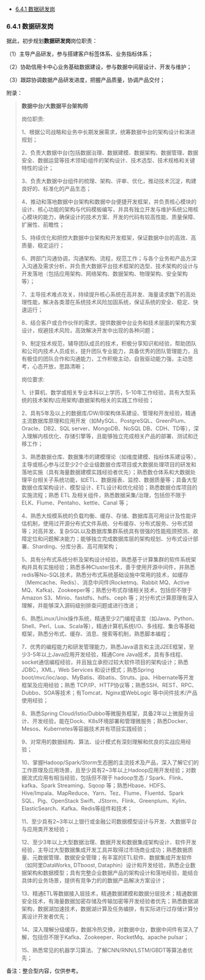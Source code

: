 
- [6.4.1 数据研发岗](#641-数据研发岗)

### 6.4.1 数据研发岗
据此，初步规划**数据研发岗**岗位职责：

（1）主导产品研发，参与搭建客户标签体系、业务指标体系；

（2）协助信⽤卡中⼼业务基础数据建设，参与数据中间层设计、开发与维护；

（3）跟踪协调数据产品研发进度，把握产品质量，协调产品交付；

附录：
> **数据中台/大数据平台架构师**
> 
> 岗位职责:
> 
> 1、根据公司战略和业务中长期发展需求，统筹数据中台的架构设计和演进规划；
> 
> 2、负责大数据中台(包括数据治理、数据建模、数据架构、数据管理、数据安全、数据运营等技术领域)组件的架构设计、技术选型、技术规格和关键特性的设计；
> 
> 3、负责大数据中台组件的梳理、架构、评审、优化，推动技术沉淀，构建良好的、标准化的产品生态；
> 
> 4、推动和落地数据中台架构和数据中台便捷开发框架，并负责核心模块的设计、核心功能的架构与代码模板编写，并具有独立开发与维护系统公用核心模块的能力，确保设计的技术方案、开发的代码有较高性能、质量保障、扩展性、前瞻性；
> 
> 5、持续优化和把控大数据中台架构和开发框架，保证数据中台的高效、高质量、稳定运行；
> 
> 6、跨部门沟通协调，沟通架构、流程，规范工作；与各个业务和产品方深入沟通及需求分析，并负责大数据平台技术框架的选型、技术架构的设计与开发落地（包括应用架构、网络架构、数据架构、物理架构、安全架构等）；
> 
> 7、主导技术难点攻关，持续提升核心系统在高并发、海量请求数下的高处理性能，解决各类潜在系统技术风险加固系统，保证系统的安全、稳定、快速运行；
> 
> 8、结合客户或合作伙伴的需求，提供数据中台业务和技术层面的架构方案设计，规避技术风险，高效解决开发中出现的各种问题；
> 
> 9、制定技术规范，辅导团队成员的技术，积极分享知识和经验，帮助团队和公司内技术人员成长，提升团队专业能力，具备优秀的团队管理能力，且有极佳的团队合作和沟通能力，工作积极主动，自我驱动能力强，主动思考，心态开放，思路清晰；
> 
> 岗位要求:
> 
> 1、计算机、数学或相关专业本科以上学历，5-10年工作经验，具有大型系统的技术架构\应用架构\数据架构相关的实践工作经验；
> 
> 2、具有5年及以上的数据库/DW/BI架构体系建设、管理和开发经验，精通主流数据库原理和应用开发（如MySQL、PostgreSQL、GreenPlum、Oracle、DB2、SQL server、MongoDB、NoSQL DB、CDH、TD等），深入理解内核优化、存储引擎等，且能够独立完成相关产品的部署、测试和迁移工作；
> 
> 3、熟悉数据仓库、数据集市的建模理论（如维度建模、指标体系建设等），主导或核心参与过至少2个企业级数据仓库项目或大数据处理项目的研发和落地实施（具有海量数据建模实践经验者优先）；熟悉数仓体系和大数据处理平台相关子系统功能，如ETL、数据报表、监控、数据质量等；具备大型数据仓库架构设计、模型设计、ETL设计和优化经验；熟悉数据仓库项目的实施流程；熟悉 ETL 及相关组件，熟悉数据采集/治理，包括但不限于 ELK、Flume、Pentaho、kettle、Canal 等；
> 
> 4、熟悉大规模系统的负载均衡、缓存、存储、数据库高可用设计及性能评估机制，使用过开源分布式文件系统、分布缓存、分布式服务、分布式锁等；对高并发、复杂SQL以及数据库集群系统具有很强的性能瓶颈预测、故障定位和问题解决能力；能够独立完成数据库层的架构规划、分布式设计部署、Sharding、分库分表、高可用架构；
> 
> 5、具有分布式系统分析及架构设计经验，熟悉基于计算集群的软件系统架构并具有实施经验；熟悉多种Cluster技术，善于使用开源中间件，并熟悉redis等No-SQL技术，熟悉分布式系统基础设施中常用的技术，如缓存（Memcache、Redis）、消息中间件(Rocketmq、Rabbit MQ、Active MQ、Kafka)、Zookeeper等；熟悉分布式存储相关技术，包括但不限于 Amazon S3、Minio、fastdfs、hdfs、ceph 等；对分布式计算原理有深入理解，并能够深入源码级别排查问题或进行改进；
> 
> 6、熟悉Linux/Unix操作系统，精通至少2门编程语言（如Java、Python、Shell、Perl、Lua、Scala等），精通计算机系统I/O、多线程、集合等基础框架，熟悉分布式、缓存、消息、搜索等机制，熟悉脚本编程；
> 
> 7、优秀的编程能力和研发管理能力，熟悉Java语言和主流J2EE框架，至少3-5年以上Java应用开发经验，精通Core Java技术，具有多线程、 socket通信编程经验，并且独立承担过较大软件项目的架构设计；熟悉JDBC，XML，Web Services 和设计模式；熟悉Spring boot/mvc/ioc/aop、MyBatis、iBbatis、Struts、jpa、Hibernate等开发框架及应用经验；熟悉 TCP/IP、HTTP协议等；熟悉SSH、REST、RPC、Dubbo、SOA等技术；有Tomcat、Nginx或WebLogic 等中间件技术/产品使用经验；
> 
> 8、熟悉Spring Cloud/Istio/Dubbo等微服务框架，具备2年以上微服务设计、开发经验，能在Dock、K8s环境部署和管理微服务；熟悉Docker、Mesos、Kubernetes等容器技术并有项目实践经验；
> 
> 9、对常用的数据结构、算法、设计模式有深刻理解和优良的实战应用经验；
> 
> 10、掌握Hadoop/Spark/Storm生态圈的主流技术及产品，深入了解它们的工作原理及应用场景，且至少具有2~3年以上Hadoop应用开发经验；对数据流式应用有相当经验，包括但不限于 hadoop生态 / Spark、Flink、kafka、Spark Streaming、Sqoop 等；熟悉Hbase、HDFS、Hive/Impala、MapReduce、Yarn、Tez、Flume、Fluentd、Spark SQL、Pig、OpenStack Swift、JStorm、Flink、Greenplum、Kylin、ElasticSearch、Kafka、Redis等组件和技术；
> 
> 11、至少具有2~3年以上银行或金融公司数据模型设计与开发、大数据平台与应用类开发经验；
> 
> 12、至少3年以上大型数据治理、数据开发和数据集成架构设计、软件开发经验，主导过大型数据集成开发工具并取得过市场商业成功；熟悉数据质量、元数据管理、数据安全管理；有丰富的ETL软件、数据集成开发软件（如阿里DataWorks, DTboost, Dataphin）设计和开发经验，熟悉企业数据架构和数据模型；具有完整企业数据产品的架构设计和落地经验，能结合具体的业务场景，提供有竞争力的的数据产品解决方案设计；
> 
> 13、精通ETL等数据接入层技术，精通数据建模和数据分层技术；精通数据安全技术，有海量数据加密存储及传输加密等开发经验者优先；熟悉数据湖架构，数据湖加速技术，数据湖计算及任务编排，有实际进行过存储计算分离设计开发者优先；
> 
> 14、深入理解分级缓存，数据冷热交换，对数据中台，数据中间件有深入了解，包括但不限于Kafka、Zookeeper、RocketMq、apache pulsar；
> 
> 15、熟悉常见的机器学习算法、了解CNN/RNN/LSTM/GBDT等算法者优先；
> 

备注：整合型内容，仅供参考。
